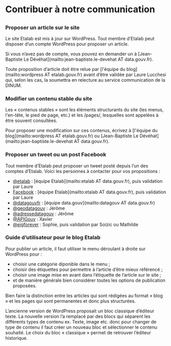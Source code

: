 # Contribuer à notre communication

##

### Proposer un article sur le site

Le site Etalab est mis à jour sur WordPress. Tout membre d’Etalab peut disposer d’un compte WordPress pour proposer un article.

Si vous n’avez pas de compte, vous pouvez en demander un à \[Jean-Baptiste Le Dévéhat]\(mailto:jean-baptiste.le-devehat AT data.gouv.fr).

Toute proposition d’article doit être relue par \[l'équipe du blog]\(mailto:wordpress AT etalab.gouv.fr) avant d’être validée par Laure Lucchesi qui, selon les cas, la soumettra en relecture au service communication de la DINUM.

### Modifier un contenu stable du site

Les « contenus stables » sont les éléments structurants du site (les menus, l'en-tête, le pied de page, etc.) et les /pages/, lesquelles sont appelées à être souvent consultées.

Pour proposer une modification sur ces contenus, écrivez à \[l'équipe du blog]\(mailto:wordpress AT etalab.gouv.fr) ou \[Jean-Baptiste Le Dévéhat]\(mailto:jean-baptiste.le-devehat AT data.gouv.fr).

### Proposer un tweet ou un post Facebook

Tout membre d’Etalab peut proposer un tweet posté depuis l’un des comptes d’Etalab. Voici les personnes à contacter pour vos propositions :

* [@etalab](https://twitter.com/etalab) : \[équipe Etalab]\(mailto:etalab AT data.gouv.fr), puis validation par Laure
* [Facebook](https://www.facebook.com/etalab/) : \[équipe Etalab]\(mailto:etalab AT data.gouv.fr), puis validation par Laure
* [@datagouvfr](https://twitter.com/datagouvfr) : \[équipe data.gouv]\(mailto:datagouv AT data.gouv.fr)
* [@geodatagouv](https://twitter.com/geodatagouv) : Jérôme
* [@adressedatagouv](https://twitter.com/adressedatagouv) : Jérôme
* [@APIGouv](https://twitter.com/APIGouv) : Xavier
* [@eigforever](https://twitter.com/eigforever) : Sophie, puis validation par Soizic ou Mathilde

### Guide d’utilisateur pour le blog Etalab

Pour publier un article, il faut utiliser le menu déroulant à droite sur WordPress pour :

* choisir une catégorie diponible dans le menu ;
* choisir des étiquettes pour permettre à l’article d’être mieux référencé ;
* choisir une image mise en avant dans l’étiquette de l’article sur le site ;
* et de manière générale bien considérer toutes les options de publication proposées.

Bien faire la distinction entre les articles qui sont rédigées au format « blog » et les pages qui sont permanentes et donc plus structurées.

L’ancienne version de WordPress proposait un bloc classique d’éditeur texte. La nouvelle version l’a remplacé par des blocs qui séparent les différents types de contenu ex. Texte, image etc. donc pour changer de type de contenu il faut créer un nouveau bloc et sélectionner le contenu souhaité. Le choix du bloc « classique » permet de retrouver l’éditeur historique.
